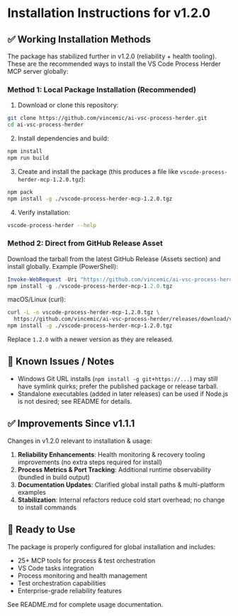# Installation Instructions for v1.2.0

## ✅ Working Installation Methods

The package has stabilized further in v1.2.0 (reliability + health tooling). These are the recommended ways to install the VS Code Process Herder MCP server globally:

### Method 1: Local Package Installation (Recommended)

1. Download or clone this repository:
```bash
git clone https://github.com/vincemic/ai-vsc-process-herder.git
cd ai-vsc-process-herder
```

2. Install dependencies and build:
```bash
npm install
npm run build
```

3. Create and install the package (this produces a file like `vscode-process-herder-mcp-1.2.0.tgz`):

```bash
npm pack
npm install -g ./vscode-process-herder-mcp-1.2.0.tgz
```

4. Verify installation:
```bash
vscode-process-herder --help
```

### Method 2: Direct from GitHub Release Asset

Download the tarball from the latest GitHub Release (Assets section) and install globally. Example (PowerShell):

```powershell
Invoke-WebRequest -Uri "https://github.com/vincemic/ai-vsc-process-herder/releases/download/v1.2.0/vscode-process-herder-mcp-1.2.0.tgz" -OutFile vscode-process-herder-mcp-1.2.0.tgz
npm install -g ./vscode-process-herder-mcp-1.2.0.tgz
```

macOS/Linux (curl):

```bash
curl -L -o vscode-process-herder-mcp-1.2.0.tgz \
  https://github.com/vincemic/ai-vsc-process-herder/releases/download/v1.2.0/vscode-process-herder-mcp-1.2.0.tgz
npm install -g ./vscode-process-herder-mcp-1.2.0.tgz
```

Replace `1.2.0` with a newer version as they are released.

## 🐛 Known Issues / Notes

- Windows Git URL installs (`npm install -g git+https://...`) may still have symlink quirks; prefer the published package or release tarball.
- Standalone executables (added in later releases) can be used if Node.js is not desired; see README for details.

## ✅ Improvements Since v1.1.1

Changes in v1.2.0 relevant to installation & usage:

1. **Reliability Enhancements**: Health monitoring & recovery tooling improvements (no extra steps required for install)
2. **Process Metrics & Port Tracking**: Additional runtime observability (bundled in build output)
3. **Documentation Updates**: Clarified global install paths & multi-platform examples
4. **Stabilization**: Internal refactors reduce cold start overhead; no change to install commands

## 🚀 Ready to Use

The package is properly configured for global installation and includes:

- 25+ MCP tools for process & test orchestration
- VS Code tasks integration
- Process monitoring and health management
- Test orchestration capabilities
- Enterprise-grade reliability features

See README.md for complete usage documentation.
